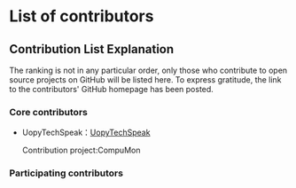 # List of contributors

## Contribution List Explanation
The ranking is not in any particular order, only those who contribute to open source projects on GitHub will be listed here. To express gratitude, the link to the contributors' GitHub homepage has been posted.

### Core contributors
- UopyTechSpeak：[UopyTechSpeak](https://github.com/UopyTechSpeak)   <p>Contribution project:CompuMon</p>

### Participating contributors
